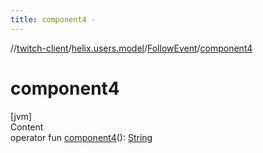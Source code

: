 ```yaml
---
title: component4 -
---
```

//[twitch-client](../../index.md)/[helix.users.model](../index.md)/[FollowEvent](index.md)/[component4](component4.md)



# component4  
[jvm]  
Content  
operator fun [component4](component4.md)(): [String](https://kotlinlang.org/api/latest/jvm/stdlib/kotlin/-string/index.html)  




